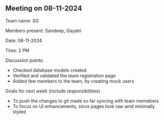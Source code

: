 ## Meeting on 08-11-2024

Team name: SG

Members present: Sandeep, Gayatri

Date: 08-11-2024

Time: 2 PM

Discussion points: 

* Checked database models created
* Verified and validated the team registration page
* Added few members to the team, by creating mock users

Goals for next week (include responsibilities)

* To push the changes to git made so far syncing with team memebers
* To focus on UI enhancements, since pages look raw amd minimally styled